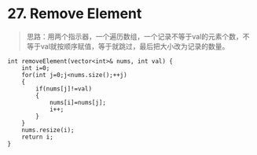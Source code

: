 # 27. Remove Element
> 思路：用两个指示器，一个遍历数组，一个记录不等于val的元素个数，不等于val就按顺序赋值，等于就跳过，最后把大小改为记录的数量。

    int removeElement(vector<int>& nums, int val) {
        int i=0;
        for(int j=0;j<nums.size();++j)
        {
            if(nums[j]!=val)
            {
                nums[i]=nums[j];
                i++;
            }
        }
        nums.resize(i);
        return i;
    }